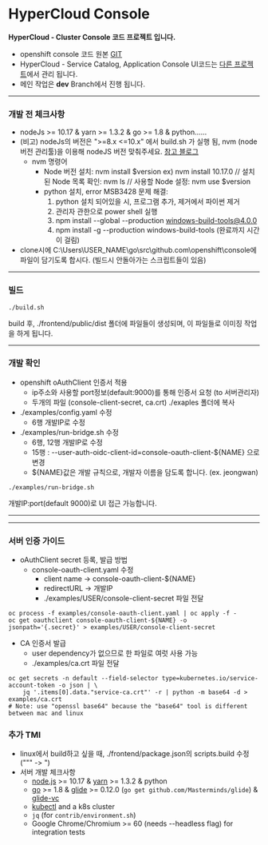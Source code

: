 HyperCloud Console
=========================
**HyperCloud - Cluster Console 코드 프로젝트 입니다.**
- openshift console 코드 원본 [GIT](https://github.com/openshift/console/tree/release-3.11)
- HyperCloud - Service Catalog, Application Console UI코드는 [다른 프로젝트](https://gitlab.ck:10080/pk3/HyperCloud-ogl)에서 관리 됩니다.
- 메인 작업은 **dev** Branch에서 진행 됩니다.
---
### 개발 전 체크사항
- nodeJs >= 10.17 & yarn >= 1.3.2 & go >= 1.8 & python......
- (비고) nodeJs의 버전은  ">=8.x <=10.x" 에서 build.sh 가 실행 됨, nvm (node버전 관리툴)을 이용해 nodeJS 버전 맞춰주세요. [참고 블로그](http://hong.adfeel.info/backend/nodejs/window%EC%97%90%EC%84%9C-nvmnode-version-manager-%EC%82%AC%EC%9A%A9%ED%95%98%EA%B8%B0/)
  - nvm 명령어 
    - Node 버전 설치: nvm install $version ex) nvm install 10.17.0 // 설치된 Node 목록 확인: nvm ls // 사용할 Node 설정: nvm use $version
    - python 설치, error MSB3428 문제 해결: 
      1. python 설치 되어있을 시, 프로그램 추가, 제거에서 파이썬 제거 
      2. 관리자 관한으로 power shell 실행 
      3. npm install --global --production windows-build-tools@4.0.0 
      4. npm install -g --production windows-build-tools (완료까지 시간이 걸림)
- clone시에 C:\Users\USER_NAME\go\src\github.com\openshift\console에 파일이 담기도록 합시다. (빌드시 안돌아가는 스크립트들이 있음)
---
### 빌드

```
./build.sh
```

build 후, ./frontend/public/dist 폴더에 파일들이 생성되며, 이 파일들로 이미징 작업을 하게 됩니다.

---
### 개발 확인
- openshift oAuthClient 인증서 적용
    - ip주소와 사용할 port정보(default:9000)를 통해 인증서 요청 (to 서버관리자)
    - 두개의 파일 (console-client-secret, ca.crt) ./exaples 폴더에 복사
- ./examples/config.yaml 수정
    - 6행 개발IP로 수정
- ./examples/run-bridge.sh 수정
    - 6행, 12행 개발IP로 수정
    - 15행 : --user-auth-oidc-client-id=console-oauth-client-${NAME} 으로 변경
    - ${NAME}값은 개발 규칙으로, 개발자 이름을 담도록 합니다. (ex. jeongwan)
```
./examples/run-bridge.sh
```
개발IP:port(default 9000)로 UI 접근 가능합니다.
 
---
***
### 서버 인증 가이드
- oAuthClient secret 등록, 발급 방법
    - console-oauth-client.yaml 수정
        - client name → console-oauth-client-${NAME}
        - redirectURL → 개발IP
        - ./examples/USER/console-client-secret 파일 전달
```
oc process -f examples/console-oauth-client.yaml | oc apply -f -
oc get oauthclient console-oauth-client-${NAME} -o jsonpath='{.secret}' > examples/USER/console-client-secret
```

- CA 인증서 발급
    - user dependency가 없으므로 한 파일로 여럿 사용 가능 
    - ./examples/ca.crt 파일 전달
```
oc get secrets -n default --field-selector type=kubernetes.io/service-account-token -o json | \
    jq '.items[0].data."service-ca.crt"' -r | python -m base64 -d > examples/ca.crt
# Note: use "openssl base64" because the "base64" tool is different between mac and linux
```

### 추가 TMI
- linux에서 build하고 싶을 때, ./frontend/package.json의 scripts.build 수정 (\"\"\" -> \") 
- 서버 개발 체크사항
    - [node.js](https://nodejs.org/) >= 10.17 & [yarn](https://yarnpkg.com/en/docs/install) >= 1.3.2 & python
    - [go](https://golang.org/) >= 1.8 & [glide](https://glide.sh/) >= 0.12.0 (`go get github.com/Masterminds/glide`) & [glide-vc](https://github.com/sgotti/glide-vc)
    - [kubectl](https://kubernetes.io/docs/tasks/tools/install-kubectl/) and a k8s cluster
    - `jq` (for `contrib/environment.sh`)
    - Google Chrome/Chromium >= 60 (needs --headless flag) for integration tests
    
